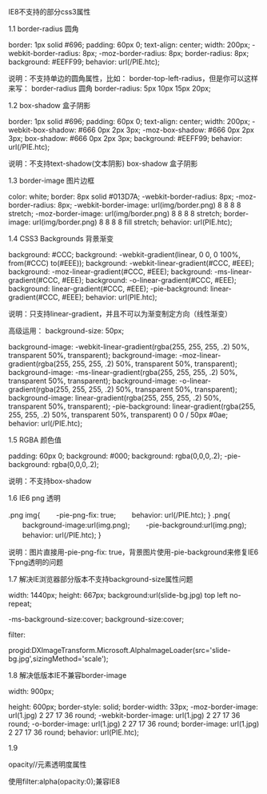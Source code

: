 IE8不支持的部分css3属性

1.1 border-radius 圆角

border: 1px solid #696;
padding: 60px 0;
text-align: center; width: 200px;
-webkit-border-radius: 8px;
-moz-border-radius: 8px;
border-radius: 8px;
background: #EEFF99;
behavior: url(/PIE.htc); 


说明：不支持单边的圆角属性，比如： border-top-left-radius，但是你可以这样来写：
border-radius 圆角
border-radius: 5px 10px 15px 20px; 

1.2 box-shadow 盒子阴影

border: 1px solid #696;
padding: 60px 0;
text-align: center; width: 200px;
-webkit-box-shadow: #666 0px 2px 3px;
-moz-box-shadow: #666 0px 2px 3px;
box-shadow: #666 0px 2px 3px;
background: #EEFF99;
behavior: url(/PIE.htc);


说明：不支持text-shadow(文本阴影)
box-shadow 盒子阴影

1.3 border-image 图片边框

 

color: white;
border: 8px solid #013D7A;
-webkit-border-radius: 8px;
-moz-border-radius: 8px;
-webkit-border-image: url(img/border.png) 8 8 8 8 stretch;
-moz-border-image: url(img/border.png) 8 8 8 8 stretch;
border-image: url(img/border.png) 8 8 8 8 fill stretch;
behavior: url(PIE.htc);

 

1.4 CSS3 Backgrounds 背景渐变

 

background: #CCC; 
background: -webkit-gradient(linear, 0 0, 0 100%, from(#CCC) to(#EEE)); 
background: -webkit-linear-gradient(#CCC, #EEE); 
background: -moz-linear-gradient(#CCC, #EEE); 
background: -ms-linear-gradient(#CCC, #EEE); 
background: -o-linear-gradient(#CCC, #EEE); 
background: linear-gradient(#CCC, #EEE); 
-pie-background: linear-gradient(#CCC, #EEE); 
behavior: url(PIE.htc);

 

说明：只支持linear-gradient，并且不可以为渐变制定方向（线性渐变）

 

高级运用：
background-size: 50px;

background-image: -webkit-linear-gradient(rgba(255, 255, 255, .2) 50%, transparent 50%, transparent);
background-image: -moz-linear-gradient(rgba(255, 255, 255, .2) 50%, transparent 50%, transparent);
background-image: -ms-linear-gradient(rgba(255, 255, 255, .2) 50%, transparent 50%, transparent);
background-image: -o-linear-gradient(rgba(255, 255, 255, .2) 50%, transparent 50%, transparent);
background-image: linear-gradient(rgba(255, 255, 255, .2) 50%, transparent 50%, transparent);
-pie-background: linear-gradient(rgba(255, 255, 255, .2) 50%, transparent 50%, transparent) 0 0 / 50px #0ae;
behavior: url(/PIE.htc);

 

1.5 RGBA 颜色值

 

padding: 60px 0;
background: #000;
background: rgba(0,0,0,.2);
-pie-background: rgba(0,0,0,.2);

 

说明：不支持box-shadow

 

1.6 IE6 png 透明

 

.png img{
　　-pie-png-fix: true;
　　behavior: url(/PIE.htc);
}
.png{
　　background-image:url(img.png);
　　-pie-background:url(img.png);
　　behavior: url(/PIE.htc);
}

 

说明：图片直接用-pie-png-fix: true，背景图片使用-pie-background来修复IE6下png透明的问题

 

1.7 解决IE浏览器部分版本不支持background-size属性问题

 

 width: 1440px;
height: 667px;
background:url(slide-bg.jpg) top left no-repeat;

-ms-background-size:cover;
 background-size:cover;

filter:

progid:DXImageTransform.Microsoft.AlphaImageLoader(src='slide-bg.jpg',sizingMethod='scale');

 

1.8 解决低版本IE不兼容border-image

width: 900px;

height: 600px;
border-style: solid;
border-width: 33px;
-moz-border-image: url(1.jpg) 2 27 17 36 round;
-webkit-border-image: url(1.jpg) 2 27 17 36 round;
-o-border-image: url(1.jpg) 2 27 17 36 round;
border-image: url(1.jpg) 2 27 17 36 round;
behavior: url(PIE.htc);

 

1.9

opacity//元素透明度属性

使用filter:alpha(opacity:0);兼容IE8
